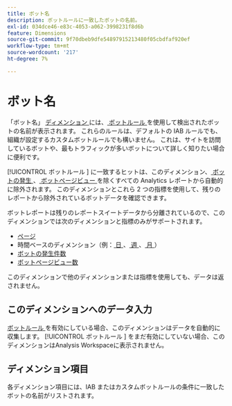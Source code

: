 ```yaml
---
title: ボット名
description: ボットルールに一致したボットの名前。
exl-id: 034dce46-e83c-4053-a062-3998231f8d6b
feature: Dimensions
source-git-commit: 9f70dbeb9dfe54897915213480f05cbdfaf920ef
workflow-type: tm+mt
source-wordcount: '217'
ht-degree: 7%

---
```


# ボット名

「ボット名」 [ ディメンション ](overview.md) には、[ ボットルール ](/help/admin/admin/c-manage-report-suites/c-edit-report-suites/general/bot-removal/bot-rules.md) を使用して検出されたボットの名前が表示されます。 これらのルールは、デフォルトの IAB ルールでも、組織が設定するカスタムボットルールでも構いません。 これは、サイトを訪問しているボットや、最もトラフィックが多いボットについて詳しく知りたい場合に便利です。

[!UICONTROL  ボットルール ] に一致するヒットは、このディメンション、[ ボットの発生 ](../metrics/bot-occurrences.md)、[ ボットページビュー ](../metrics/bot-page-views.md) を除くすべての Analytics レポートから自動的に除外されます。 このディメンションとこれら 2 つの指標を使用して、残りのレポートから除外されているボットデータを確認できます。

ボットレポートは残りのレポートスイートデータから分離されているので、このディメンションでは次のディメンションと指標のみがサポートされます。

* [ページ](page.md)
* 時間ベースのディメンション（例：[ 日 ](day.md)、[ 週 ](week.md)、[ 月 ](month.md)）
* [ボットの発生件数](../metrics/bot-occurrences.md)
* [ボットページビュー数](../metrics/bot-page-views.md)

このディメンションで他のディメンションまたは指標を使用しても、データは返されません。

## このディメンションへのデータ入力

[ ボットルール ](/help/admin/admin/c-manage-report-suites/c-edit-report-suites/general/bot-removal/bot-rules.md) を有効にしている場合、このディメンションはデータを自動的に収集します。 [!UICONTROL  ボットルール ] をまだ有効にしていない場合、このディメンションはAnalysis Workspaceに表示されません。

## ディメンション項目

各ディメンション項目には、IAB またはカスタムボットルールの条件に一致したボットの名前がリストされます。
